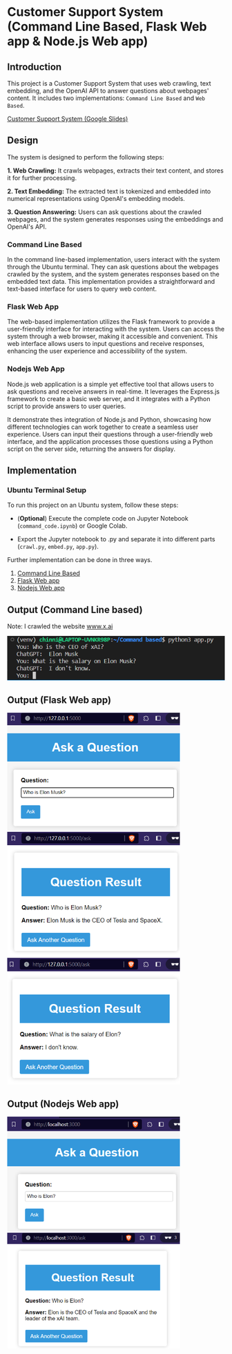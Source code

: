 # Customer Support System (Command Line Based, Flask Web app & Node.js Web app)

## Introduction
This project is a Customer Support System that uses web crawling, text embedding, and the OpenAI API to answer questions about webpages' content. It includes two implementations: `Command Line Based` and `Web Based`.

[Customer Support System (Google Slides)](https://docs.google.com/presentation/d/12nCGc0cTLNANdy5E32ED5QG6uSdT6HaiYG5wjZ0hu1w/edit?usp=sharing)

## Design
The system is designed to perform the following steps:

**1. Web Crawling:** It crawls webpages, extracts their text content, and stores it for further processing.

**2. Text Embedding:** The extracted text is tokenized and embedded into numerical representations using OpenAI's embedding models.

**3. Question Answering:** Users can ask questions about the crawled webpages, and the system generates responses using the embeddings and OpenAI's API.

### Command Line Based
In the command line-based implementation, users interact with the system through the Ubuntu terminal. They can ask questions about the webpages crawled by the system, and the system generates responses based on the embedded text data. This implementation provides a straightforward and text-based interface for users to query web content.

### Flask Web App
The web-based implementation utilizes the Flask framework to provide a user-friendly interface for interacting with the system. Users can access the system through a web browser, making it accessible and convenient. This web interface allows users to input questions and receive responses, enhancing the user experience and accessibility of the system.

### Nodejs Web App
Node.js web application is a simple yet effective tool that allows users to ask questions and receive answers in real-time. It leverages the Express.js framework to create a basic web server, and it integrates with a Python script to provide answers to user queries.

It demonstrate thes integration of Node.js and Python, showcasing how different technologies can work together to create a seamless user experience. Users can input their questions through a user-friendly web interface, and the application processes those questions using a Python script on the server side, returning the answers for display.

## Implementation 

### Ubuntu Terminal Setup
To run this project on an Ubuntu system, follow these steps:

* (**Optional**) Execute the complete code on Jupyter Notebook (`command_code.ipynb`) or Google Colab.

* Export the Jupyter notebook to .py and separate it into different parts (`crawl.py`, `embed.py`, `app.py`).

Further implementation can be done in three ways.

1) [Command Line Based](https://github.com/srikotturu/Machine-Learning/tree/main/ChatGPT/Command%20Line%20based)
2) [Flask Web app](https://github.com/srikotturu/Machine-Learning/tree/main/ChatGPT/Flask%20Web%20app)
3) [Nodejs Web app](https://github.com/srikotturu/Machine-Learning/tree/main/ChatGPT/Nodejs%20Web%20app)

## Output (Command Line based)
Note: I crawled the website www.x.ai

<img src="img/output.png">

## Output (Flask Web app)
<img src="img/ask.png" width="400px" alt="ask">
<img src="img/reply1.png" width="400px">
<img src="img/reply2.png" width="400px">


## Output (Nodejs Web app)
<img src="img/ask2.png" width="400px" alt="ask">
<img src="img/reply3.png" width="400px">